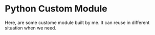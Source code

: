 # Python Custom Module
 Here, are some custome module built by me. It can reuse in different situation when we need.
